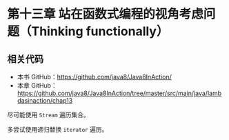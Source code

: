 # 第十三章 站在函数式编程的视角考虑问题（Thinking functionally）



## 相关代码

- 本书 GitHub：https://github.com/java8/Java8InAction/
- 本章 GitHub：https://github.com/java8/Java8InAction/tree/master/src/main/java/lambdasinaction/chap13



尽可能使用 `Stream` 遍历集合。

多尝试使用递归替换 `iterator` 遍历。